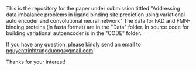 This is the repository for the paper under submission tittled "Addressing data imbalance problems in ligand binding site prediction using variational auto encoder and convolutional neural network"
The data for FAD and FMN-binding proteins (in fasta format) are in the "Data" folder.
In source code for building variational autoencoder is in the "CODE" folder.

If you have any question, please kindly send an email to nguyentrinhtrungduong@gmail.com!

Thanks for your interest!
